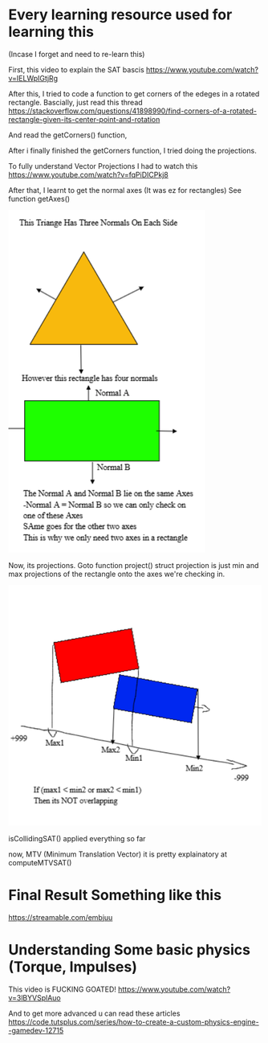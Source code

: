 # Every learning resource used for learning this 
(Incase I forget and need to re-learn this)

First, this video to explain the SAT bascis 
https://www.youtube.com/watch?v=IELWpIGtjRg

After this, I tried to code a function to get corners of the edeges in a rotated rectangle.
Bascially, just read this thread https://stackoverflow.com/questions/41898990/find-corners-of-a-rotated-rectangle-given-its-center-point-and-rotation

And read the getCorners() function, 

After i finally finished the getCorners function, I tried doing the projections.

To fully understand Vector Projections I had to watch this
https://www.youtube.com/watch?v=fqPiDICPkj8

After that, I learnt to get the normal axes (It was ez for rectangles) 
See function getAxes() 

![Test Image 6](helpImages/axesHelp.png)

Now, its projections. Goto function project()
struct projection is just min and max projections of the rectangle onto the axes we're checking in. 

![Test Image 2](helpImages/overlapHelp.png)

isCollidingSAT() applied everything so far

now, MTV (Minimum Translation Vector) it is pretty explainatory at computeMTVSAT()

# Final Result Something like this
https://streamable.com/embjuu

# Understanding Some basic physics (Torque, Impulses)

This video is FUCKING GOATED!
https://www.youtube.com/watch?v=3lBYVSplAuo

And to get more advanced u can read these articles
https://code.tutsplus.com/series/how-to-create-a-custom-physics-engine--gamedev-12715
